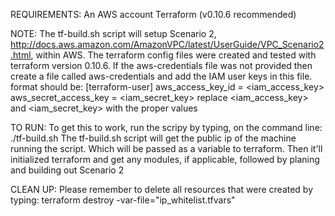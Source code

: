 REQUIREMENTS:
An AWS account
Terraform (v0.10.6 recommended)

NOTE:
The tf-build.sh script will setup Scenario 2, http://docs.aws.amazon.com/AmazonVPC/latest/UserGuide/VPC_Scenario2.html, within AWS.
The terraform config files were created and tested with terraform version 0.10.6.
If the aws-credentials file was not provided then create a file called aws-credentials and add the IAM user keys in this file.
  format should be:
  [terraform-user]
  aws_access_key_id = <iam_access_key>
  aws_secret_access_key = <iam_secret_key>
replace <iam_access_key> and  <iam_secret_key> with the proper values

TO RUN:
To get this to work, run the scripy by typing, on the command line:
./tf-build.sh
The tf-build.sh script will get the public ip of the machine running the script.
Which will be passed as a variable to terraform.
Then it'll initialized terraform and get any modules, if applicable, followed by planing and building out Scenario 2

CLEAN UP:
Please remember to delete all resources that were created by typing:
terraform destroy -var-file="ip_whitelist.tfvars"

